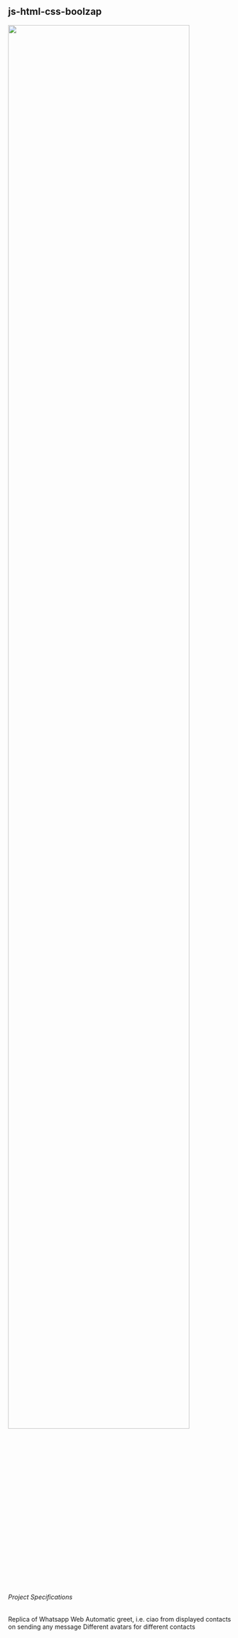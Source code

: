 ## js-html-css-boolzap

<img src="https://user-images.githubusercontent.com/47572837/79217673-dc8cbc80-7e6c-11ea-9263-802237c69740.png" width="90%"></img> 

###### Project Specifications

Replica of Whatsapp Web
Automatic greet, i.e. ciao from displayed contacts on sending any message
Different avatars for different contacts
